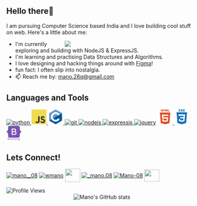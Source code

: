 <!--![mano](https://user-images.githubusercontent.com/95289188/183422369-29bed8ea-b650-4514-91fa-8507fb8ee013.png) 

<div align="center">
    <img alt="Profile Views" src="https://komarev.com/ghpvc/?username=Mano-08&color=orange&label=Profile+Views" />
    <img alt="LinkedIn" src="https://img.shields.io/badge/-Mano-blue?style=flat-square&logo=Linkedin&logoColor=white&link=https://www.linkedin.com/in/wmano/)](https://www.linkedin.com/in/wmano/" />
</div>-->

## Hello there👋


I am pursuing Computer Science based India and I love building cool stuff on web. Here's a little about me:

<img align="right" width="350" src="https://cdn.dribbble.com/users/3859528/screenshots/9164402/media/730597676ca0663238bb350aed97f848.gif">

- I'm currently exploring and building with NodeJS & ExpressJS.
- I'm learning and practising Data Structures and Algorithms.
- I love designing and hacking things around with <a href="https://www.figma.com/file/qoeuXAfMn3gjpf5b11oMod/My-UI-Designs">Figma</a>!
- fun fact: I often slip into nostalgia.
- 📫 Reach me by: [mano.26q@gmail.com](mailto:mano.26q@gmail.com)

## Languages and Tools

<p align="left"> 
    <a href="https://www.python.org" target="_blank"> <img src="https://upload.wikimedia.org/wikipedia/commons/thumb/c/c3/Python-logo-notext.svg/2048px-Python-logo-notext.svg.png" alt="python" width="40" height="40"/> </a>
    <a href="https://developer.mozilla.org/en-US/docs/Web/JavaScript" target="_blank"> <img src="https://raw.githubusercontent.com/devicons/devicon/master/icons/javascript/javascript-original.svg" alt="JavaScript" width="40" height="40"/> </a>
    <a href="https://www.cprogramming.com/" target="_blank"> <img src="https://raw.githubusercontent.com/devicons/devicon/master/icons/c/c-original.svg" alt="C language" width="40" height="40"/> </a>
    <a href="https://git-scm.com/" target="_blank"> <img src="https://www.vectorlogo.zone/logos/git-scm/git-scm-icon.svg" alt="git" width="40" height="40"/> </a>
    <a href="https://nodejs.org/en/" target="_blank"> <img src="https://user-images.githubusercontent.com/95289188/196027039-62b6387f-9204-46c8-82f3-69aaebee4127.svg" alt="nodejs" width="40" height="40"/> </a>
    <a href="https://expressjs.com/" target="_blank"> <img src="https://user-images.githubusercontent.com/95289188/196027259-6c291730-bde2-4917-a0fc-61b664133361.jpg" alt="expressjs" height="40" /> </a>
    <a href="https://jquery.com/" target="_blank"> <img src="https://user-images.githubusercontent.com/95289188/196027583-ae568c24-4277-4f54-a1e8-d675a6d7f6d0.svg" alt="jquery" height="40" width="40"/></a>
    <a href="https://www.w3.org/html/" target="_blank"> <img src="https://raw.githubusercontent.com/devicons/devicon/master/icons/html5/html5-plain-wordmark.svg" alt="html5" width="40" height="40"/> </a>
    <a href="https://www.w3schools.com/css/" target="_blank"> <img src="https://raw.githubusercontent.com/devicons/devicon/master/icons/css3/css3-plain-wordmark.svg" alt="css3" width="40" height="40"/> </a>
    <a href="https://getbootstrap.com" target="_blank"> <img src="https://raw.githubusercontent.com/devicons/devicon/master/icons/bootstrap/bootstrap-plain-wordmark.svg" alt="bootstrap" width="40" height="40"/> </a>
</p>


## Lets Connect!

<p align="left">
    <a href="https://twitter.com/mano__08" target="blank"><img align="center" src="https://raw.githubusercontent.com/rahuldkjain/github-profile-readme-generator/master/src/images/icons/Social/twitter.svg" alt="mano__08" height="30" width="40" /></a>
    <a href="https://www.linkedin.com/in/wmano" target="blank"><img align="center" src="https://raw.githubusercontent.com/rahuldkjain/github-profile-readme-generator/master/src/images/icons/Social/linked-in-alt.svg" alt="wmano" height="30" width="40" /></a>
    <a href="mailto:mano.26q@gmail.com" target="blank"><img align="center" src="https://user-images.githubusercontent.com/95289188/183304380-42ea1bad-4cd0-479f-87a2-35e1321d3927.svg" height="35" width="40" /></a>
    <a href="https://instagram.com/_mano.08" target="blank"><img align="center" src="https://raw.githubusercontent.com/rahuldkjain/github-profile-readme-generator/master/src/images/icons/Social/instagram.svg" alt="_mano.08" height="30" width="40" /></a>
    <a href="https://leetcode.com/Mano-08" target="blank"><img align="center" src="https://raw.githubusercontent.com/rahuldkjain/github-profile-readme-generator/master/src/images/icons/Social/leet-code.svg" alt="Mano-08" height="30" width="40" /></a>
    <a href="https://discord.gg/Mano(he/him)#3113" target="blank"><img align="center" src="https://raw.githubusercontent.com/rahuldkjain/github-profile-readme-generator/master/src/images/icons/Social/discord.svg" height="32" width="40" /></a>
</p>

<img alt="Profile Views" src="https://komarev.com/ghpvc/?username=Mano-08&color=brightgreen&label=Profile+Views" />

<div align="center">
  <img alt="Mano's GitHub stats" src="https://github-readme-stats.vercel.app/api?username=Mano-08&theme=chartreuse-dark&show_icons=true)](https://github.com/Mano-08/github-readme-stats" />
</div>
